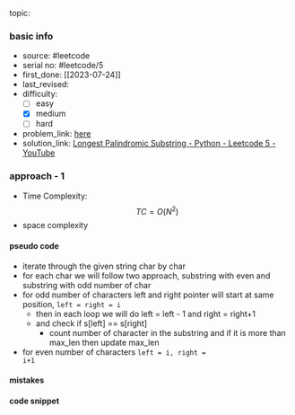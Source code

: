 topic:

### basic info
- source: #leetcode  
- serial no: #leetcode/5
- first_done: [[2023-07-24]]
- last_revised:
- difficulty:
	- [ ] easy
	- [x] medium
	- [ ] hard
- problem_link: [here](https://leetcode.com/problems/longest-palindromic-substring/description/)
- solution_link: [Longest Palindromic Substring - Python - Leetcode 5 - YouTube](https://www.youtube.com/watch?v=XYQecbcd6_c)

### approach - 1
- Time Complexity: $$TC = O(N^2)$$
- space complexity

#### pseudo code
- iterate through the given string char by char
- for each char we will follow two approach, substring with even and substring with odd number of char
- for odd number of characters left and right pointer will start at same position, 
<code>left = right = i</code>
	- then in each loop we will do left = left - 1 and right = right+1
	- and check if s[left] == s[right]
		- count number of character in the substring and if it is more than max_len then update max_len
- for even number of characters 
<code>left = i, right = i+1</code>
#### mistakes

#### code snippet
```python

```